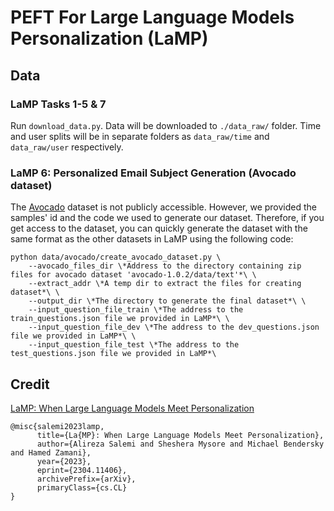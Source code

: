 # PEFT For Large Language Models Personalization (LaMP)

## Data

### LaMP Tasks 1-5 & 7
Run `download_data.py`. Data will be downloaded to `./data_raw/` folder. Time and user splits will be in separate folders as `data_raw/time` and `data_raw/user` respectively.

### LaMP 6: Personalized Email Subject Generation (Avocado dataset)

The [Avocado](https://catalog.ldc.upenn.edu/LDC2015T03) dataset is not publicly accessible. However, we provided the samples' id and the code we used to generate our dataset. Therefore, if you get access to the dataset, you can quickly generate the dataset with the same format as the other datasets in LaMP using the following code:

```
python data/avocado/create_avocado_dataset.py \
    --avocado_files_dir \*Address to the directory containing zip files for avocado dataset 'avocado-1.0.2/data/text'*\ \
    --extract_addr \*A temp dir to extract the files for creating dataset*\ \
    --output_dir \*The directory to generate the final dataset*\ \
    --input_question_file_train \*The address to the train_questions.json file we provided in LaMP*\ \
    --input_question_file_dev \*The address to the dev_questions.json file we provided in LaMP*\ \
    --input_question_file_test \*The address to the test_questions.json file we provided in LaMP*\
```

## Credit
[LaMP: When Large Language Models Meet Personalization](https://arxiv.org/abs/2304.11406)

```
@misc{salemi2023lamp,
      title={La{MP}: When Large Language Models Meet Personalization}, 
      author={Alireza Salemi and Sheshera Mysore and Michael Bendersky and Hamed Zamani},
      year={2023},
      eprint={2304.11406},
      archivePrefix={arXiv},
      primaryClass={cs.CL}
}
```
